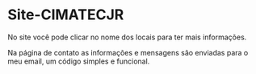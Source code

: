 # Site-CIMATECJR

No site você pode clicar no nome dos locais para ter mais informações.

Na página de contato as informações e mensagens são enviadas para o meu email, um código simples e funcional.
